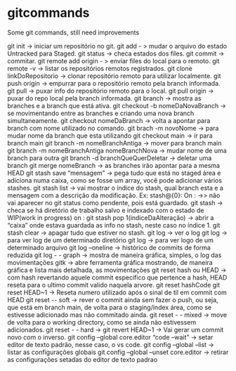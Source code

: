 # gitcommands
Some git commands, still need improvements

git init -> iniciar um repositório no git.
git add - > mudar o arquivo do estado Untracked para Staged.
git status -> checa estados dos files.
git commit -> commitar.
git remote add origin <linkDoRepositorio> - > enviar files do local para o remoto.
git remote -v -> listar os repositórios remotos registrados.
git clone linkDoRepositorio -> clonar repositório remoto para utilizar localmente.
git push origin <branch> -> empurrar para o repositório remoto pela branch informada.
git pull -> puxar info do repositório remoto para o local.
git pull origin <branch> -> puxar do repo local pela branch informada.
git branch -> mostra as branches e a branch que está ativa.
git checkout -b nomeDaNovaBranch -> se movimentando entre as branches e criando uma nova branch simultaneamente.
git checkout nomeDaBranch -> volta a apontar para branch com nome utilizado no comando.
git brach -m novoNome -> para mudar nome da branch que esta utilizando
git checkout main -> ir para branch main
git branch -m nomeBranchAntiga -> mover para branch main 
git branch -m nomeBranchAntiga  nomeBranchNova -> mudar nome de uma branch para outra
git branch -d branchQueQuerDeletar -> deletar uma branch
git merge nomeBranch -> as branches irão apontar para a mesma HEAD
git stash save “mensagem” -> pega tudo que está no staged área e adiciona numa caixa, como se fosse um array, você pode adicionar vários stashes.
git stash list -> vai mostrar o índice do stash, qual branch esta e a mensagem com a descrição da modificação. Ex: stash@{0}: On <branchName>: <mensagemDescricaoDaMudanca>  ->> não vai aparecer no git status como pendente, pois está guardado.
git stash -> checa se há diretório de trabalho salvo e indexado com o estado de WIP(work in progress) on <branch>:
git stash pop 1(indiceDaAlteração) -> abrir a “caixa” onde estava guardada as info no stash, neste caso no índice 1.
git stash clear -> apagar tudo que estiver no stash.
git log -> ver o log
git log <nomeDiretorio> -> para ver log de um determinado diretório
git log <nomeFile> -> para ver logo de um determinado arquivo
git log –oneline -> histórico de commits de forma reduzida
git log - - graph -> mostra de maneira gráfica, simples, o log das movimentações
gitk -> abre ferramenta gráfica mostrando, de maneira gráfica e lista mais detalhada, as movimentações
git reset hash ou HEAD -> com hash revertando aquele commit especifico que  pertence a hash, HEAD reseta para o ultimo commit valido naquela arvore.
git reset hashCode
git reset HEAD~1 -> Reseta numero utilizado após o sinal de til em commit com HEAD
git reset -- soft -> rever o commit ainda sem fazer o push, ou seja, que está em branch main, de volta para o staging/index área, como se estivesse adicionado mas não commitado ainda.
git reset - - mixed -> move de volta para o working directory, como se ainda não estivessem adicionados.
git reset - - hard -> 
git revert HEAD~1 -> Vai gerar um commit novo com o inverso.
git config –global core.editor “code –wait” -> setar editor de texto padrão, nesse caso, o vs code.
git config –global –list -> listar as configurações globais
git config –global –unset core.editor -> retirar as configurações setadas do editor de texto padrao
